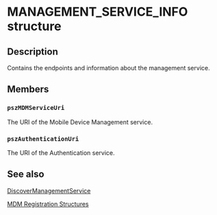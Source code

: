 # MANAGEMENT_SERVICE_INFO structure

## Description

Contains the endpoints and information about the management service.

## Members

### `pszMDMServiceUri`

The URI of the Mobile Device Management service.

### `pszAuthenticationUri`

The URI of the Authentication service.

## See also

[DiscoverManagementService](https://learn.microsoft.com/windows/desktop/api/mdmregistration/nf-mdmregistration-discovermanagementservice)

[MDM Registration Structures](https://learn.microsoft.com/windows/desktop/MDMReg/mdm-registration-structures)